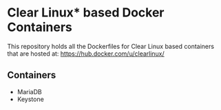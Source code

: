 Clear Linux* based Docker Containers
====================================

This repository holds all the Dockerfiles for Clear Linux based containers that are hosted at:
https://hub.docker.com/u/clearlinux/

Containers
----------
- MariaDB
- Keystone



